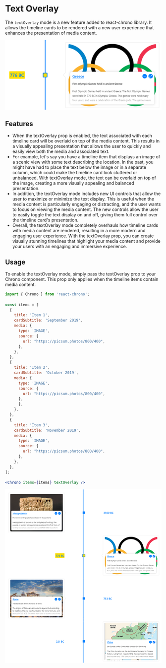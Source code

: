 # Text Overlay

The `textOverlay` mode is a new feature added to react-chrono library. It allows the timeline cards to be rendered with a new user experience that enhances the presentation of media content.

![text-overlay](./assets/text-overlay.png)  

## Features

- When the textOverlay prop is enabled, the text associated with each timeline card will be overlaid on top of the media content. This results in a visually appealing presentation that allows the user to quickly and easily view both the media and associated text.
- For example, let's say you have a timeline item that displays an image of a scenic view with some text describing the location. In the past, you might have had to place the text below the image or in a separate column, which could make the timeline card look cluttered or unbalanced. With textOverlay mode, the text can be overlaid on top of the image, creating a more visually appealing and balanced presentation.
- In addition, the textOverlay mode includes new UI controls that allow the user to maximize or minimize the text display. This is useful when the media content is particularly engaging or distracting, and the user wants to focus on viewing the media content. The new controls allow the user to easily toggle the text display on and off, giving them full control over the timeline card's presentation.
- Overall, the textOverlay mode completely overhauls how timeline cards with media content are rendered, resulting in a more modern and engaging user experience. With the textOverlay prop, you can create visually stunning timelines that highlight your media content and provide your users with an engaging and immersive experience.

## Usage

To enable the textOverlay mode, simply pass the textOverlay prop to your Chrono component. This prop only applies when the timeline items contain media content.

```jsx
import { Chrono } from 'react-chrono';

const items = [
  {
    title: 'Item 1',
    cardSubtitle: 'September 2019',
    media: {
      type: 'IMAGE',
      source: {
        url: "https://picsum.photos/800/400",
      },
    },
  },
  {
    title: 'Item 2',
    cardSubtitle: 'October 2019',
    media: {
      type: 'IMAGE',
      source: {
        url: "https://picsum.photos/800/400",
      },
      },
    },
  },
  {
    title: 'Item 3',
    cardSubtitle: 'November 2019',
    media: {
      type: 'IMAGE',
      source: {
        url: "https://picsum.photos/800/400",
      },
    },
  },
];

<Chrono items={items} textOverlay />
```

![text-overlay-2](text-overlay-2.png)

